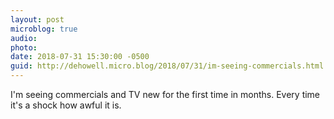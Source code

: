 ```yaml
---
layout: post
microblog: true
audio: 
photo: 
date: 2018-07-31 15:30:00 -0500
guid: http://dehowell.micro.blog/2018/07/31/im-seeing-commercials.html
---
```

I'm seeing commercials and TV new for the first time in months. Every time it's a shock how awful it is.
